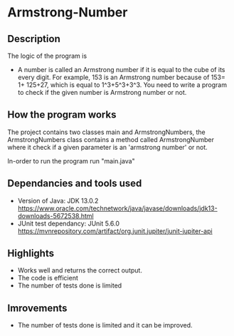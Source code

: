 # Armstrong-Number

## Description
The logic of the program is 
* A number is called an Armstrong number if it is equal to the cube of its every digit. For example, 153 is an Armstrong number because of 153= 1+ 125+27, which is equal to 1^3+5^3+3^3. You need to write a program to check if the given number is Armstrong number or not.

## How the program works
The project contains two classes main and ArmstrongNumbers, the ArmstrongNumbers class contains a method called ArmstrongNumber where it check if a given parameter is an 'armstrong number' or not.

In-order to run the program run "main.java" 

## Dependancies and tools used
* Version of Java: JDK 13.0.2 https://www.oracle.com/technetwork/java/javase/downloads/jdk13-downloads-5672538.html
* JUnit test dependancy: JUnit 5.6.0 https://mvnrepository.com/artifact/org.junit.jupiter/junit-jupiter-api

## Highlights 
* Works well and returns the correct output.
* The code is efficient 
* The number of tests done is limited 

## Imrovements 
* The number of tests done is limited and it can be improved.
